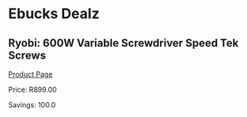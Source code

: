 
# Ebucks Dealz
## Ryobi: 600W Variable Screwdriver Speed Tek Screws
[Product Page](https://www.ebucks.com/web/shop/productSelected.do?prodId=612207395&catId=714893646)

Price: R899.00

Savings: 100.0


	